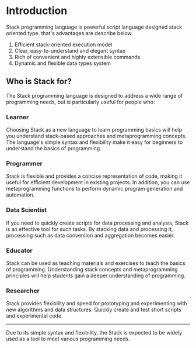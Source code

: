 # Introduction

Stack programming language is powerful script language designed stack oriented type.
that's advantages are describe below.

1. Efficient stack-oriented execution model
2. Clear, easy-to-understand and elegant syntax
3. Rich of convenient and highly extensible commands
4. Dynamic and flexible data types system

## Who is Stack for?
The Stack programming language is designed to address a wide range of programming needs, but is particularly useful for people who:

### Learner
Choosing Stack as a new language to learn programming basics will help you understand stack-based approaches and metaprogramming concepts.
The language's simple syntax and flexibility make it easy for beginners to understand the basics of programming.

### Programmer
  
Stack is flexible and provides a concise representation of code, making it useful for efficient development in existing projects.
In addition, you can use metaprogramming functions to perform dynamic program generation and automation.

### Data Scientist

If you need to quickly create scripts for data processing and analysis, Stack is an effective tool for such tasks.
By stacking data and processing it, processing such as data conversion and aggregation becomes easier.

### Educator

Stack can be used as teaching materials and exercises to teach the basics of programming.
Understanding stack concepts and metaprogramming principles will help students gain a deeper understanding of programming.

### Researcher

Stack provides flexibility and speed for prototyping and experimenting with new algorithms and data structures.
Quickly create and test short scripts and experimental code.

---

Due to its simple syntax and flexibility, the Stack is expected to be widely used as a tool to meet various programming needs.
